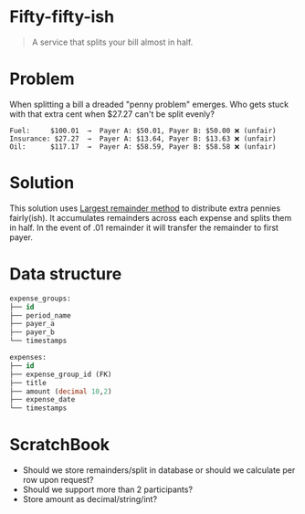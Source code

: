 # Fifty-fifty-ish

> A service that splits your bill almost in half.

# Problem
When splitting a bill a dreaded "penny problem" emerges. Who gets stuck with that extra cent when $27.27 can't be split evenly?
```
Fuel:     $100.01  →  Payer A: $50.01, Payer B: $50.00 ❌ (unfair)
Insurance: $27.27  →  Payer A: $13.64, Payer B: $13.63 ❌ (unfair) 
Oil:      $117.17  →  Payer A: $58.59, Payer B: $58.58 ❌ (unfair)
```

# Solution
This solution uses [Largest remainder method](https://electowiki.org/wiki/Largest_remainder_method) to distribute extra pennies fairly(ish).
It accumulates remainders across each expense and splits them in half. In the event of .01 remainder it will transfer the remainder to first payer. 


# Data structure

```sql
expense_groups:
├── id
├── period_name
├── payer_a  
├── payer_b
└── timestamps

expenses:
├── id
├── expense_group_id (FK)
├── title
├── amount (decimal 10,2)  
├── expense_date
└── timestamps
```

# ScratchBook 

- Should we store remainders/split in database or should we calculate per row upon request? 
- Should we support more than 2 participants?
- Store amount as decimal/string/int?
